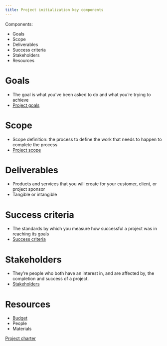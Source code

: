 ```yaml
---
title: Project initialization key components
---
```

Components:
- Goals
- Scope
- Deliverables
- Success criteria
- Stakeholders
- Resources

# Goals
- The goal is what you’ve been asked to do and what you’re trying to achieve
- [Project goals](danielesalvatore/project-management/foundations-of-project-management/project-goals.md)
# Scope
- Scope definition: the process to define the work that needs to happen to complete the process
- [Project scope](danielesalvatore/project-management/project-initiation/scope/project-scope.md)
# Deliverables
- Products and services that you will create for your customer, client, or project sponsor
- Tangible or intangible
# Success criteria
- The standards by which you measure how successful a project was in reaching its goals
- [Success criteria](danielesalvatore/project-management/project-initiation/launching-and-landing-a-project/success-criteria.md)
# Stakeholders
- They’re people who both have an interest in, and are affected by, the completion and success of a project.
- [Stakeholders](danielesalvatore/project-management/foundations-of-project-management/actors/stakeholders.md)
# Resources
- [Budget](danielesalvatore/project-management/project-initiation/budget/budget.md)
- People
- Materials
    
[Project charter](danielesalvatore/project-management/project-initiation/project-charter.md)